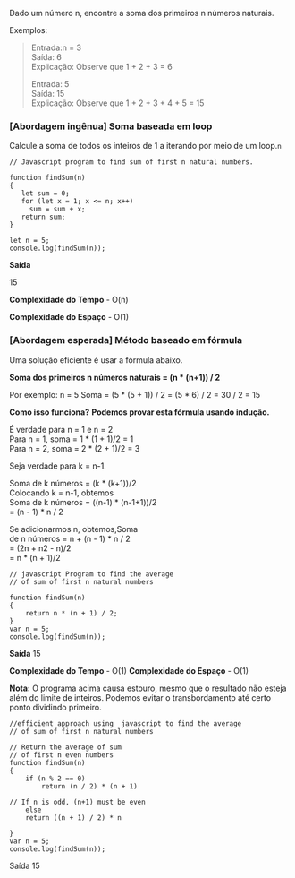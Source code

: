 Dado um número n, encontre a soma dos primeiros n números naturais.

Exemplos:

> Entrada:n = 3  
> Saída: 6  
> Explicação: Observe que 1 + 2 + 3 = 6  
>   
> Entrada: 5  
> Saída: 15  
> Explicação: Observe que 1 + 2 + 3 + 4 + 5 = 15

### [Abordagem ingênua] Soma baseada em loop

Calcule a soma de todos os inteiros de 1 a iterando por meio de um loop.`n`

```
// Javascript program to find sum of first n natural numbers.

function findSum(n)
{
   let sum = 0;
   for (let x = 1; x <= n; x++) 
     sum = sum + x;
   return sum;
}

let n = 5;
console.log(findSum(n));
```

**Saída**

15

**Complexidade do Tempo** - O(n)

**Complexidade do Espaço** - O(1)

### [Abordagem esperada] Método baseado em fórmula

Uma solução eficiente é usar a fórmula abaixo.

**Soma dos primeiros n números naturais = (n * (n+1)) / 2**

Por exemplo: n = 5
Soma = (5 * (5 + 1)) / 2 = (5 * 6) / 2 = 30 / 2 = 15

**Como isso funciona?**
**Podemos provar esta fórmula usando indução.**  
  
É verdade para n = 1 e n = 2  
Para n = 1, soma = 1 * (1 + 1)/2 = 1  
Para n = 2, soma = 2 * (2 + 1)/2 = 3  
  
Seja verdade para k = n-1.  
  
Soma de k números = (k * (k+1))/2  
Colocando k = n-1, obtemos  
Soma de k números = ((n-1) * (n-1+1))/2  
= (n - 1) * n / 2  
  
Se adicionarmos n, obtemos,Soma  
de n números = n + (n - 1) * n / 2  
= (2n + n2 - n)/2  
= n * (n + 1)/2


```
// javascript Program to find the average
// of sum of first n natural numbers

function findSum(n)
{
    return n * (n + 1) / 2;
}
var n = 5;
console.log(findSum(n));
```

**Saída**
15

**Complexidade do Tempo** - O(1)
**Complexidade do Espaço** - O(1)

**Nota:** O programa acima causa estouro, mesmo que o resultado não esteja além do limite de inteiros. Podemos evitar o transbordamento até certo ponto dividindo primeiro.

```
//efficient approach using  javascript to find the average
// of sum of first n natural numbers

// Return the average of sum
// of first n even numbers
function findSum(n)
{
    if (n % 2 == 0)
        return (n / 2) * (n + 1)

// If n is odd, (n+1) must be even
    else 
    return ((n + 1) / 2) * n
        
}
var n = 5;
console.log(findSum(n));
```

Saída
15

